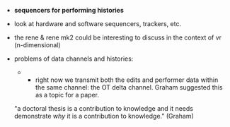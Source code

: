 - **sequencers for performing histories**
- look at hardware and software sequencers, trackers, etc. 
- the rene & rene mk2 could be interesting to discuss in the context of vr (n-dimensional)
- problems of data channels and histories:  
  - - right now we transmit both the edits and performer data within the same channel: the OT delta channel. Graham suggested this as a topic for a paper. 


  "a doctoral thesis is a contribution to knowledge and it needs demonstrate *why* it is a contribution to knowledge." (Graham)